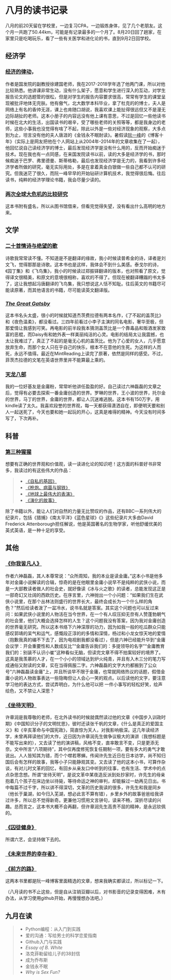
# 八月的读书记录

八月的前20天留在学校里，一边复习CPA，一边锻炼身体，见了几个老朋友。这个月一共跑了50.44km，可能是有记录最多的一个月了。8月20日回了趟家，在家里只是吃喝玩乐，看了一些有关医学和进化论的书，直到9月2日回学校。

## 经济学

### [经济的律动](https://book.douban.com/subject/30258679/)，
作者是国发院的副教授徐建国老师，我在2017-2018学年选了他两门课，所以对他比较熟悉。他讲课非常生动，没有什么架子，愿意和学生进行深入的互动，对学生报告论文的选题管的很松，但是对学生的报告内容要求很高，常常有学生的课堂呈现被批评地体无完肤。他有傲气，北大数学本科毕业，拿了杜克的的博士，夫人是网络上有名的香帅无涯，课上也肯随口胡说，我喜欢课上能扯得很远但又不是漫无边际胡扯的老师。这本小册子的内容远没有他上课有意思，不过是回忆一些他读书时候在北大的生活，出国读书的艰辛，受了哪些老师的关照等等，都是我身边的老师，这些小事我也没觉得有啥了不起，除此以外是一些对经济现象的观察，大多点到为止，坦言没有他的夫人唐涯的《金钱永不眠耐读》。暑假读[阮一峰](http://www.ruanyifeng.com/home.html)的《博客十年》（实际上是网友把他在个人网站上从2004年-2014年的文章收集在了一起），他回忆说自己读经济学的博士，最后发现经济学是没有什么用的，反而开始痴迷于技术。现在我也有一点同感，在来国发院读书以前，读的大多是经济学的书，那时候痴迷于巴罗、弗里德曼、斯蒂格勒，最后也发现经济学是无力的，我看到许多经济学者所做的研究，毫无实际用处，多是在拿着真金白银做一些自己都不认可的研究。但我迷茫了很久，而阮一峰早早的开始钻研计算机技术，我觉得很后悔。往后读书，纯粹的经济学理论书籍，我会尽量少读的。

###  [两次全球大危机的比较研究](https://book.douban.com/subject/21964791/ )
这本书附有盛名，所以从图书馆借来，但看完觉得失望，没有看出什么高明的地方来。

## 文学
### [二十首情诗与绝望的歌](https://book.douban.com/subject/1045352/)
诗歌我常常读不懂。不知道是不是翻译的缘故，我小时候读普希金的诗，译者是刘文飞，觉得那那是诗歌。这本书也是这样，我体会不到什么美感。泰戈尔的诗，《园丁集》和《飞鸟集》，我小的时候读过郑振铎翻译的版本，也对照看了原文，觉得译文很精美，和原文的意境很相称，喜欢的不得了。但现在被翻译糟蹋的书太多了，这让我想起冯唐翻译的飞鸟集，我只想说这人恬不知耻。往后英文的书籍尽可能读原著，而其他语言的书籍，尽可能读英文翻译版。

### [*The Great Gatsby*](https://book.douban.com/subject/1437016/)
这本书名头太盛，很小的时候就知道杰茨费拉德有两本名作，《了不起的盖茨比》和《夜色温柔》，都没看过。三四年前看过小李子主演的同名电影，奢华至极，但那爱情让我感到可笑。再电影的前半段我本猜测盖茨比是一个靠毒品和贩酒发家致富的恶棍，而Daisy有和她外表一样美丽纯洁的心灵。电影的结局太让我震撼，也太让我难过了，真正了不起的是毫无心机的盖茨比。他为了心爱的女人，几乎愿意放弃生命，而那个女人只在乎自己的快乐，根本不在意他的生死。为这样的人而死，永远不值得。最近在MintReading上读完了原著，依然是同样的感受。不过，菲茨杰拉德的文笔在英语世界里并不能算最上乘的。

### [天龙八部](https://book.douban.com/subject/1255625/)
我的一位好基友是金庸粉，常常听他讲任盈盈的好。自己读过六神磊磊的文章之后，觉得有必要去探索一番金庸创造的世界。罗琳的世界，王小波的世界，托尔金的世界，马丁的世界，金庸的世界，都让人沉迷难逃脱。这本书有150万字，用kindle读了太久。我喜欢段誉的世界观，每一天都获得潇洒自在，即便明天要和别人一起送死了，今天也要和她一起玩的开心，这真是难得的精神。今天没有时间多写了，下次再补。

## 科普

### [第三种猩猩](https://book.douban.com/subject/10607615/)
想要有正确的世界观和价值观，读一读进化论的知识吧！这方面的科普好书非常多，我读过的有这些伟大的作品：
> - [《自私的基因》](https://book.douban.com/subject/11445548/)
> - [《枪炮、病菌与钢铁》](https://book.douban.com/subject/1813841/)
> - [《地球上最伟大的表演》](https://book.douban.com/subject/20507207/)
> - [《演化的故事》](https://book.douban.com/subject/27596897/)
> 
除了书籍以外，能让人们对自然的力量无比赞叹的作品，还有BBC一系列伟大的纪录片，包括《猎捕》《南太平洋》《蓝色星球》《》这些纪录片大多由David Frederick Attenborough担任解说，他是英国著名的生物学家，听他舒缓优美的英式英语，是一种十足的享受。

## 其他
###  [《你我皆凡人》](https://book.douban.com/subject/26383472/)
作者六神磊磊，其人本尊常说：“众所周知，我的本业是读金庸。”这本小书是他多年对金庸小说解读的合辑，惊奇的是在他眼里金庸小说早不是纯粹的武侠小说，而是一大部教读者做人的社会史，就好像读《冰与火之歌》的读者，总能发现这正是一部奇幻又壮阔的西欧历史。在序言里，六神抛出一个小问题：“如果我们生在武侠小说里，在那个丛林法则盛行的世界长大，最终会成长为一个什么样的角色？”然后给读者泼了一盆冷水，说书名就是答案。其实这个问题也可以反过来问：如果武侠小说里的人物活在当今世界，在一个有人叹压抑无奈有人赞蓬勃朝气的社会里，他们大概会选择怎样的人生？这个问题我没有答案，因为我对金庸创造的世界毫无研究。所以这本书烙下六神深厚的功力，因为如我一般的吃瓜群众只能感叹郭靖的呆气和运气，感慨段正淳的的多情和深情，杨过和小龙女惊天地的爱情（抱歉我真的编不下去了，因为电视剧我都没看过），但是六神已经能升华到“金庸会议学：开会重要性和人数成反比”“金庸告诉我们的：多提领导的名字”“金庸教育我们的：别装不认识小崔”这种看似无脑，但读完文章不得不拍案较好的境界了。这真是我羡慕的人才，在一个小小的领域达到炉火纯青，并且有入木三分的笔力写成通俗又耐读的文章，实在当得佩服二字。六神磊磊的文字大约都搬到了公众号“六神磊磊读金庸”上，并且所谈早不限于金庸，也常就网络热议的话题，假借金庸小说的人物故事表达一些隐晦但让人会心一笑的观点。以后读他的文字，要注意学习他的表达方式，尝试弄明白，为什么他可以把 一件小事写的轻松好笑，绘声绘色，又不禁让人深思？

### [《坐待天明》](https://book.douban.com/subject/20435400/)
许章润是我尊敬的老师，在北外读书的时候就偶然读过他的文章《中国步入训政时期》《中国知识分子的文明忧思》，彼时还读张千帆的文章，《什么是真正的爱国主义》和《辛亥革命与中国宪政》，简直惊为天人，对我影响极深。这几年读经济学，未曾再拜读他们的大作，近日因为许章润先生做争议极大的演讲（我想标题是不能写出来的），又去读了他的演讲稿，风格不变，直率敢言不变，只是更添无奈。文中所言“八项期待”，其中仅再度修宪恢复任期制一项，要有多大的勇气才敢说出。人人皆知其为错，而个个噤若寒蝉。传闻许先生近日在日本访学，尚不知归国后会有怎样的故事，我等小子只能静观其变。又去读了他的这本小书，可算作杂谈，有对儿时文革的回忆，有回乡从亲友口中听到的往事，也有生活、学术中的点点杂思念想。所谓“坐待天明”，是说文革中某夜造反派到处抄家时，许先生的母亲抱着几个孩子在床边坐以待毙，等待命运之神的审判，却能躲过一劫再见日出。书中每篇不过千字，所以讲不得深切，文革的历史我读的很多，许先生和我是同乡（他长于巢湖，如今归入芜湖，想必此言不算有错），乡里乡外的故事爸爸给我讲过许多，所以总不觉得新奇。更兼他习惯用文言骈句，读来不畅，深折尽读的兴趣。总而言之，这本书大概不会再翻，但许章润先生高贵不屈的精神，是永远钦佩的。

### [《囚徒健身》](https://book.douban.com/subject/25717097/)
所谓六艺，会坚持做下去的。

###  [《未来世界的幸存者》](https://book.douban.com/subject/30259509/ "未来世界的幸存者")

###  [《前方的路》](https://book.douban.com/subject/30234758/ "前方的路")
这两本书里都是阮一峰博客里面精选的文章，想来我确实都读过，所以标记一下。

（八月读的书不止这些，但是自从注销豆瓣以后，对书影音的记录变得困难，木有办法，从学习使用github开始，再慢慢想办法吧。）

## 九月在读
>   - Python编程：从入门到实践
>   - 爱的沟通：写给男士的科学恋爱指南
>   - Github入门与实践
>   - *Essay of B. White*
>   - 洛克菲勒留给儿子的38封信
>   - 成为乔布斯
>   - 金钱永不眠
>   - *Why is Sex Fun?*
>   
<!--stackedit_data:
eyJoaXN0b3J5IjpbLTcxODE4ODk2NiwtMTcwMzY4Mjc5Ml19
-->